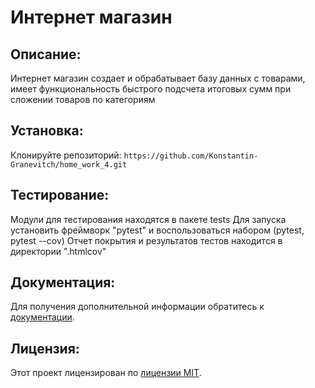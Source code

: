 # Интернет магазин

## Описание:

Интернет магазин создает и обрабатывает базу данных с товарами, имеет функциональность быстрого подсчета итоговых сумм
при сложении товаров по категориям

## Установка:

Клонируйте репозиторий:
```https://github.com/Konstantin-Granevitch/home_work_4.git```

## Тестирование:

Модули для тестирования находятся в пакете tests
Для запуска установить фреймворк "pytest"
и воспользоваться набором (pytest, pytest --cov)
Отчет покрытия и результатов тестов находится в директории ".htmlcov"

## Документация:

Для получения дополнительной информации обратитесь к [документации](README.md).

## Лицензия:

Этот проект лицензирован по [лицензии MIT](LICENSE).